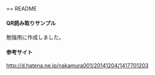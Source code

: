 == README

#### QR読み取りサンプル

勉強用に作成しました。

#### 参考サイト
http://d.hatena.ne.jp/nakamura001/20141204/1417701203
